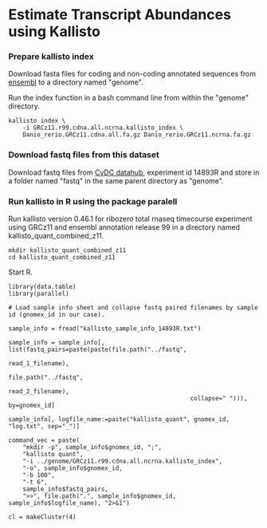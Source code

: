 
# Estimate Transcript Abundances using Kallisto

### Prepare kallisto index

Download fasta files for coding and non-coding annotated sequences from [ensembl](http://www.ensembl.org/info/data/ftp/index.html) to a directory named
"genome".

Run the index function in a bash command line from within the "genome" directory.

```
kallisto index \
    -i GRCz11.r99.cdna.all.ncrna.kallisto_index \
    Danio_rerio.GRCz11.cdna.all.fa.gz Danio_rerio.GRCz11.ncrna.fa.gz
```
### Download fastq files from this dataset

Download fastq files from [CvDC datahub](https://b2b.hci.utah.edu/gnomex/), experiment id 14893R and store in a folder named "fastq" in the same parent directory as "genome".

### Run kallisto in R using the package paralell

Run kallisto version 0.46.1 for ribozero total rnaseq timecourse experiment 
using GRCz11 and ensembl annotation release 99 in a directory named 
kallisto_quant_combined_z11.

```
mkdir kallisto_quant_combined_z11
cd kallisto_quant_combined_z11
```
Start R.

```
library(data.table)
library(parallel)

# Load sample info sheet and collapse fastq paired filenames by sample id (gnomex_id in our case).

sample_info = fread("kallisto_sample_info_14893R.txt")

sample_info = sample_info[, list(fastq_pairs=paste(paste(file.path("../fastq",
                                                                   read_1_filename),
                                                         file.path("../fastq",
                                                                   read_2_filename),
                                                   collapse=" "))), by=gnomex_id]

sample_info[, logfile_name:=paste("kallisto_quant", gnomex_id, "log.txt", sep="_")]

command_vec = paste(
    "mkdir -p", sample_info$gnomex_id, ";",
    "kallisto quant",
    "-i ../genome/GRCz11.r99.cdna.all.ncrna.kallisto_index",
    "-o", sample_info$gnomex_id,
    "-b 100",
    "-t 6",
    sample_info$fastq_pairs,
    ">>", file.path(".", sample_info$gnomex_id, sample_info$logfile_name), "2>&1")

cl = makeCluster(4)

```
